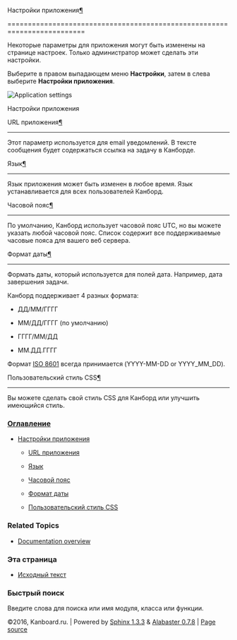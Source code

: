 Настройки приложения[¶](#application-settings "Ссылка на этот заголовок")

=========================================================================



Некоторые параметры для приложения могут быть изменены на странице настроек. Только администратор может сделать эти настройки.



Выберите в правом выпадающем меню **Настройки**, затем в слева выберите **Настройки приложения**.



![Application settings](https://kanboard.net/screenshots/documentation/application-settings.png)



Настройки приложения



URL приложения[¶](#application-url "Ссылка на этот заголовок")

--------------------------------------------------------------



Этот параметр используется для email уведомлений. В тексте сообщения будет содержаться ссылка на задачу в Канборде.



Язык[¶](#language "Ссылка на этот заголовок")

---------------------------------------------



Язык приложения может быть изменен в любое время. Язык устанавливается для всех пользователей Канборд.



Часовой пояс[¶](#time-zone "Ссылка на этот заголовок")

------------------------------------------------------



По умолчанию, Канборд использует часовой пояс UTC, но вы можете указать любой часовой пояс. Список содержит все поддерживаемые часовые пояса для вашего веб сервера.



Формат даты[¶](#date-format "Ссылка на этот заголовок")

-------------------------------------------------------



Формать даты, который используется для полей дата. Например, дата завершения задачи.



Канборд поддерживает 4 разных формата:



-   ДД/ММ/ГГГГ



-   ММ/ДД/ГГГГ (по умолчанию)



-   ГГГГ/ММ/ДД



-   ММ.ДД.ГГГГ



Формат [ISO 8601](http://en.wikipedia.org/wiki/ISO_8601) всегда принимается (YYYY-MM-DD or YYYY\_MM\_DD).



Пользовательский стиль CSS[¶](#custom-stylesheet "Ссылка на этот заголовок")

----------------------------------------------------------------------------



Вы можете сделать свой стиль CSS для Канборд или улучшить имеющийся стиль.



### [Оглавление](index.markdown)



-   [Настройки приложения](#)

    -   [URL приложения](#application-url)

    -   [Язык](#language)

    -   [Часовой пояс](#time-zone)

    -   [Формат даты](#date-format)

    -   [Пользовательский стиль CSS](#custom-stylesheet)



### Related Topics



-   [Documentation overview](index.markdown)



### Эта страница



-   [Исходный текст](_sources/application-configuration.txt)



### Быстрый поиск



Введите слова для поиска или имя модуля, класса или функции.



©2016, Kanboard.ru. | Powered by [Sphinx 1.3.3](http://sphinx-doc.org/) & [Alabaster 0.7.8](https://github.com/bitprophet/alabaster) | [Page source](_sources/application-configuration.txt)

